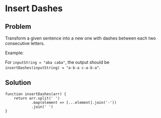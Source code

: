 # Insert Dashes

## Problem

Transform a given sentence into a new one with dashes between each two consecutive letters.

Example:

For `inputString = "aba caba"`, the output should be `insertDashes(inputString) = "a-b-a c-a-b-a"`.

## Solution

```
function insertDashes(arr) {
    return arr.split(' ')
            .map(element => [...element].join('-'))
            .join(' ')
}
```

